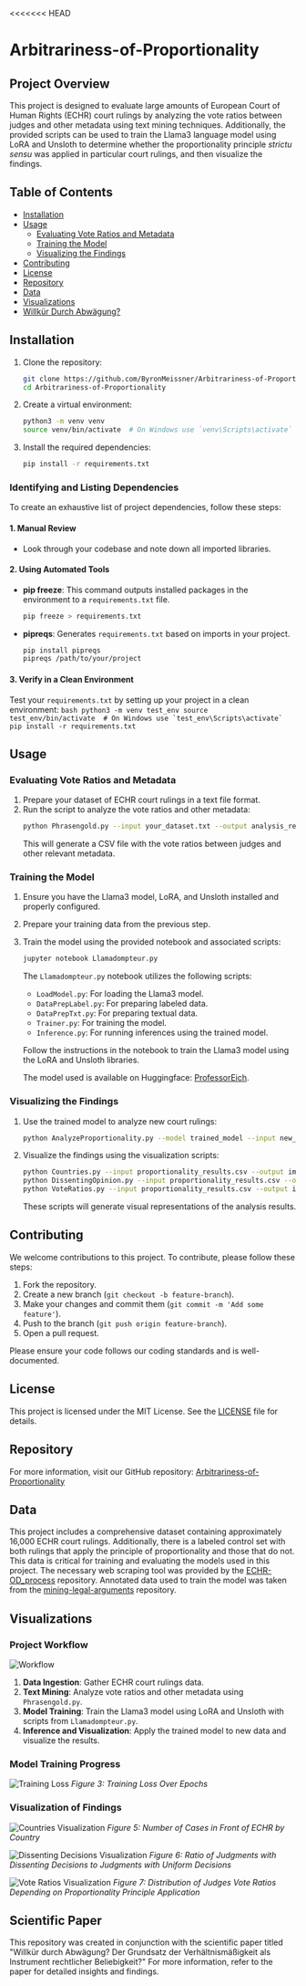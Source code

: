 <<<<<<< HEAD
# Arbitrariness-of-Proportionality

## Project Overview

This project is designed to evaluate large amounts of European Court of Human Rights (ECHR) court rulings by analyzing the vote ratios between judges and other metadata using text mining techniques. Additionally, the provided scripts can be used to train the Llama3 language model using LoRA and Unsloth to determine whether the proportionality principle *strictu sensu* was applied in particular court rulings, and then visualize the findings.

## Table of Contents

- [Installation](#installation)
- [Usage](#usage)
  - [Evaluating Vote Ratios and Metadata](#evaluating-vote-ratios-and-metadata)
  - [Training the Model](#training-the-model)
  - [Visualizing the Findings](#visualizing-the-findings)
- [Contributing](#contributing)
- [License](#license)
- [Repository](#repository)
- [Data](#data)
- [Visualizations](#visualizations)
- [Willkür Durch Abwägung?](#scientific-paper)

## Installation

1. Clone the repository:
    ```bash
    git clone https://github.com/ByronMeissner/Arbitrariness-of-Proportionality.git
    cd Arbitrariness-of-Proportionality
    ```

2. Create a virtual environment:
    ```bash
    python3 -m venv venv
    source venv/bin/activate  # On Windows use `venv\Scripts\activate`
    ```

3. Install the required dependencies:
    ```bash
    pip install -r requirements.txt
    ```

### Identifying and Listing Dependencies

To create an exhaustive list of project dependencies, follow these steps:

#### 1. Manual Review

- Look through your codebase and note down all imported libraries.

#### 2. Using Automated Tools

- **pip freeze**: This command outputs installed packages in the environment to a `requirements.txt` file.
    ```bash
    pip freeze > requirements.txt
    ```

- **pipreqs**: Generates `requirements.txt` based on imports in your project.
    ```bash
    pip install pipreqs
    pipreqs /path/to/your/project
    ```

#### 3. Verify in a Clean Environment

Test your `requirements.txt` by setting up your project in a clean environment:
    ```bash
    python3 -m venv test_env
    source test_env/bin/activate  # On Windows use `test_env\Scripts\activate`
    pip install -r requirements.txt
    ```

## Usage

### Evaluating Vote Ratios and Metadata

1. Prepare your dataset of ECHR court rulings in a text file format.
2. Run the script to analyze the vote ratios and other metadata:
    ```bash
    python Phrasengold.py --input your_dataset.txt --output analysis_results.csv
    ```
   This will generate a CSV file with the vote ratios between judges and other relevant metadata.

### Training the Model

1. Ensure you have the Llama3 model, LoRA, and Unsloth installed and properly configured.
2. Prepare your training data from the previous step.
3. Train the model using the provided notebook and associated scripts:
    ```bash
    jupyter notebook Llamadompteur.py
    ```
   The `Llamadompteur.py` notebook utilizes the following scripts:
   - `LoadModel.py`: For loading the Llama3 model.
   - `DataPrepLabel.py`: For preparing labeled data.
   - `DataPrepTxt.py`: For preparing textual data.
   - `Trainer.py`: For training the model.
   - `Inference.py`: For running inferences using the trained model.

   Follow the instructions in the notebook to train the Llama3 model using the LoRA and Unsloth libraries.

   The model used is available on Huggingface: [ProfessorEich](https://huggingface.co/ProfessorEich).

### Visualizing the Findings

1. Use the trained model to analyze new court rulings:
    ```bash
    python AnalyzeProportionality.py --model trained_model --input new_rulings.txt --output proportionality_results.csv
    ```
2. Visualize the findings using the visualization scripts:
    ```bash
    python Countries.py --input proportionality_results.csv --output images/countries_visualization.png
    python DissentingOpinion.py --input proportionality_results.csv --output images/dissenting_opinion_visualization.png
    python VoteRatios.py --input proportionality_results.csv --output images/vote_ratios_visualization.png
    ```
   These scripts will generate visual representations of the analysis results.

## Contributing

We welcome contributions to this project. To contribute, please follow these steps:

1. Fork the repository.
2. Create a new branch (`git checkout -b feature-branch`).
3. Make your changes and commit them (`git commit -m 'Add some feature'`).
4. Push to the branch (`git push origin feature-branch`).
5. Open a pull request.

Please ensure your code follows our coding standards and is well-documented.

## License

This project is licensed under the MIT License. See the [LICENSE](LICENSE) file for details.

## Repository

For more information, visit our GitHub repository: [Arbitrariness-of-Proportionality](https://github.com/ByronMeissner/Arbitrariness-of-Proportionality)

## Data

This project includes a comprehensive dataset containing approximately 16,000 ECHR court rulings. Additionally, there is a labeled control set with both rulings that apply the principle of proportionality and those that do not. This data is critical for training and evaluating the models used in this project. The necessary web scraping tool was provided by the [ECHR-OD_process](https://github.com/echr-od/ECHR-OD_process) repository. Annotated data used to train the model was taken from the [mining-legal-arguments](https://github.com/trusthlt/mining-legal-arguments) repository.

## Visualizations

### Project Workflow

![Workflow](images/workflow.png)

1. **Data Ingestion**: Gather ECHR court rulings data.
2. **Text Mining**: Analyze vote ratios and other metadata using `Phrasengold.py`.
3. **Model Training**: Train the Llama3 model using LoRA and Unsloth with scripts from `Llamadompteur.py`.
4. **Inference and Visualization**: Apply the trained model to new data and visualize the results.

### Model Training Progress

![Training Loss](images/TrainingLoss.png)
*Figure 3: Training Loss Over Epochs*

### Visualization of Findings

![Countries Visualization](images/Countries.png)
*Figure 5: Number of Cases in Front of ECHR by Country*

![Dissenting Decisions Visualization](images/DissentingDecisions.png)
*Figure 6: Ratio of Judgments with Dissenting Decisions to Judgments with Uniform Decisions*

![Vote Ratios Visualization](images/vote_ratios_visualization.png)
*Figure 7: Distribution of Judges Vote Ratios Depending on Proportionality Principle Application*

## Scientific Paper

This repository was created in conjunction with the scientific paper titled "Willkür durch Abwägung? Der Grundsatz der Verhältnismäßigkeit als Instrument rechtlicher Beliebigkeit?" For more information, refer to the paper for detailed insights and findings.
